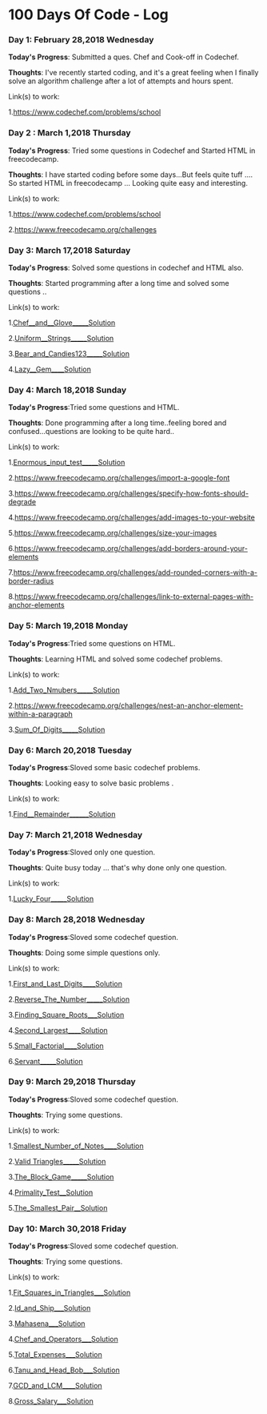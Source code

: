 # 100 Days Of Code - Log

### Day 1: February 28,2018 Wednesday

**Today's Progress**: Submitted a ques. Chef and Cook-off in Codechef.

**Thoughts**: I've recently started coding, and it's a great feeling when I finally solve an algorithm challenge after a lot of attempts and hours spent.
 
Link(s) to work:

1.https://www.codechef.com/problems/school

### Day 2 : March 1,2018 Thursday 
 
 **Today's Progress**: Tried some questions in Codechef and Started HTML in freecodecamp.
 
 **Thoughts**: I have started coding before some days...But feels quite tuff .... So started HTML in freecodecamp ... Looking quite easy and interesting.

Link(s) to work: 

1.https://www.codechef.com/problems/school

2.https://www.freecodecamp.org/challenges

### Day 3: March 17,2018 Saturday

 **Today's Progress**: Solved some questions in codechef and HTML also.
 
 **Thoughts**: Started programming after a long time and solved some questions ..

Link(s) to work: 

1.[Chef__and__Glove](https://www.codechef.com/problems/CHEGLOVE)[_____Solution](https://github.com/Hanuvendra/Codechef-PRACTICE/blob/master/Beginner-problens/chefandglove.py)

2.[Uniform__Strings](https://www.codechef.com/problems/STRLBP)[_____Solution](https://github.com/Hanuvendra/Codechef-PRACTICE/blob/master/Beginner-problens/Uniform%20Strings.py)

3.[Bear_and_Candies123](https://www.codechef.com/problems/CANDY123)[_____Solution](https://github.com/Hanuvendra/Codechef-PRACTICE/blob/master/Beginner-problens/BearandCandies123.py)

4.[Lazy__Gem](https://www.codechef.com/problems/TALAZY)[____Solution](https://github.com/Hanuvendra/Codechef-PRACTICE/blob/master/Beginner-problens/LazyJem.py)

### Day 4: March 18,2018 Sunday 

**Today's Progress**:Tried some questions and HTML.

**Thoughts**: Done programming after a long time..feeling bored and confused...questions are looking to be quite hard..

Link(s) to work:

1.[Enormous_input_test](https://www.codechef.com/problems/INTEST)[_____Solution](https://github.com/Hanuvendra/Codechef-PRACTICE/blob/master/Beginner-problens/EnormousInputTest.py)

2.https://www.freecodecamp.org/challenges/import-a-google-font

3.https://www.freecodecamp.org/challenges/specify-how-fonts-should-degrade

4.https://www.freecodecamp.org/challenges/add-images-to-your-website

5.https://www.freecodecamp.org/challenges/size-your-images

6.https://www.freecodecamp.org/challenges/add-borders-around-your-elements

7.https://www.freecodecamp.org/challenges/add-rounded-corners-with-a-border-radius

8.https://www.freecodecamp.org/challenges/link-to-external-pages-with-anchor-elements

### Day 5: March 19,2018 Monday

**Today's Progress**:Tried some questions on HTML.

**Thoughts**: Learning HTML and solved some codechef problems. 

Link(s) to work:

1.[Add_Two_Nmubers](https://www.codechef.com/problems/FLOW001)[_____Solution](https://github.com/Hanuvendra/Codechef-PRACTICE/blob/master/Beginner-problens/AddTwoNumbers.py)

2.https://www.freecodecamp.org/challenges/nest-an-anchor-element-within-a-paragraph

3.[Sum_Of_Digits](https://www.codechef.com/problems/FLOW006)[_____Solution](https://github.com/Hanuvendra/Codechef-PRACTICE/blob/master/Beginner-problens/SumofDigits.py)

### Day 6: March 20,2018 Tuesday

**Today's Progress**:Sloved some basic codechef problems.

**Thoughts**: Looking easy to solve basic problems . 

Link(s) to work:

1.[Find__Remainder](https://www.codechef.com/problems/FLOW002)[______Solution](https://github.com/Hanuvendra/Codechef-PRACTICE/blob/master/Beginner-problens/FindRemainder.py)

### Day 7: March 21,2018 Wednesday

**Today's Progress**:Sloved only one question.

**Thoughts**: Quite busy today ... that's why done only one question. 

Link(s) to work:

1.[Lucky_Four](https://www.codechef.com/problems/LUCKFOUR)[_____Solution](https://github.com/Hanuvendra/Codechef-PRACTICE/blob/master/Beginner-problens/LuckyFour.py) 

### Day 8: March 28,2018 Wednesday

**Today's Progress**:Sloved some codechef question.

**Thoughts**: Doing some simple questions only. 

Link(s) to work:

1.[First_and_Last_Digits](https://www.codechef.com/problems/FLOW004)[____Solution](https://github.com/Hanuvendra/Codechef-PRACTICE/blob/master/Beginner-problens/FirstandLastDigit.py)

2.[Reverse_The_Number](https://www.codechef.com/problems/FLOW007)[_____Solution](https://github.com/Hanuvendra/Codechef-PRACTICE/blob/master/Beginner-problens/ReverseTheNumber.py)

3.[Finding_Square_Roots](https://www.codechef.com/problems/FSQRT)[___Solution](https://github.com/Hanuvendra/Codechef-PRACTICE/blob/master/Beginner-problens/FindinSquareRoots.py)

4.[Second_Largest](https://www.codechef.com/problems/FLOW017)[____Solution](https://github.com/Hanuvendra/Codechef-PRACTICE/blob/master/Beginner-problens/SecondLargest.py)

5.[Small_Factorial](https://www.codechef.com/problems/FLOW018)[____Solution](https://github.com/Hanuvendra/Codechef-PRACTICE/blob/master/Beginner-problens/SmallFactorial.py)

6.[Servant](https://www.codechef.com/problems/FLOW008)[_____Solution](https://github.com/Hanuvendra/Codechef-PRACTICE/blob/master/Beginner-problens/Servant.py)

### Day 9: March 29,2018 Thursday

**Today's Progress**:Sloved some codechef question.

**Thoughts**: Trying some questions. 

Link(s) to work:

1.[Smallest_Number_of_Notes](https://www.codechef.com/problems/FLOW005)[____Solution](https://github.com/Hanuvendra/Codechef-PRACTICE/blob/master/Beginner-problens/SmallestNumberofNotes.py)

2.[Valid Triangles](https://www.codechef.com/problems/FLOW013)[_____Solution](https://github.com/Hanuvendra/Codechef-PRACTICE/blob/master/Beginner-problens/ValidTriangles.py)

3.[The_Block_Game](https://www.codechef.com/problems/PALL01)[_____Solution](https://github.com/Hanuvendra/Codechef-PRACTICE/blob/master/Beginner-problens/TheBlockGame.py)

4.[Primality_Test](https://www.codechef.com/problems/PRB01)[__Solution](https://github.com/Hanuvendra/Codechef-PRACTICE/blob/master/Beginner-problens/PrimalityTest.py)

5.[The_Smallest_Pair](https://www.codechef.com/problems/SMPAIR)[__Solution](https://github.com/Hanuvendra/Codechef-PRACTICE/blob/master/Beginner-problens/TheSmallestPair.py)

### Day 10: March 30,2018 Friday

**Today's Progress**:Sloved some codechef question.

**Thoughts**: Trying some questions. 

Link(s) to work:

1.[Fit_Squares_in_Triangles](https://www.codechef.com/problems/TRISQ)[___Solution](https://github.com/Hanuvendra/Codechef-PRACTICE/blob/master/Beginner-problens/FitSquaresinTriangles.py)

2.[Id_and_Ship](https://www.codechef.com/problems/FLOW010)[___Solution](https://github.com/Hanuvendra/Codechef-PRACTICE/blob/master/Beginner-problens/IdandShip.py)

3.[Mahasena](https://www.codechef.com/problems/AMR15A)[___Solution](https://github.com/Hanuvendra/Codechef-PRACTICE/blob/master/Beginner-problens/Mahasena.py)

4.[Chef_and_Operators](https://www.codechef.com/problems/CHOPRT)[___Solution](https://github.com/Hanuvendra/Codechef-PRACTICE/blob/master/Beginner-problens/ChefandOperators.py)

5.[Total_Expenses](https://www.codechef.com/problems/FLOW009)[___Solution](https://github.com/Hanuvendra/Codechef-PRACTICE/blob/master/Beginner-problens/TotalExpenses.py)

6.[Tanu_and_Head_Bob](https://www.codechef.com/problems/HEADBOB)[___Solution](https://github.com/Hanuvendra/Codechef-PRACTICE/blob/master/Beginner-problens/TanuandHeadBob.py)

7.[GCD_and_LCM](https://www.codechef.com/problems/FLOW016)[____Solution](https://github.com/Hanuvendra/Codechef-PRACTICE/blob/master/Beginner-problens/GCDandLCM.py)

8.[Gross_Salary]()[___Solution](https://github.com/Hanuvendra/Codechef-PRACTICE/blob/master/Beginner-problens/GrossSalary.py)
